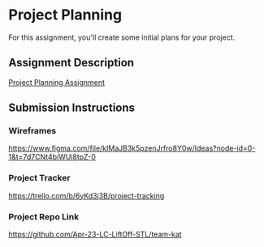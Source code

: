 # Project Planning
For this assignment, you'll create some initial plans for your project.

## Assignment Description
[Project Planning Assignment](https://education.launchcode.org/liftoff/modules/assignments/project-planning)

## Submission Instructions

### Wireframes

https://www.figma.com/file/kIMaJB3k5pzenJrfro8Y0w/Ideas?node-id=0-1&t=7d7CNt4biWUi8tpZ-0

### Project Tracker

https://trello.com/b/6yKd3j3B/project-tracking

### Project Repo Link

https://github.com/Apr-23-LC-LiftOff-STL/team-kat
